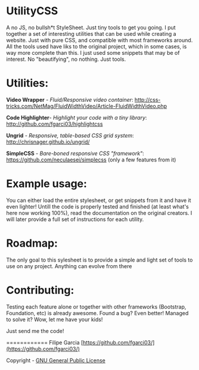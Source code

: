 UtilityCSS
============
A no JS, no bullsh*t StyleSheet. Just tiny tools to get you going.
I put together a set of interesting utilities that can be used while creating a website. Just with pure CSS, and compatible with most frameworks around.
All the tools used have liks to the original project, which in some cases, is way more complete than this. I just used some snippets that may be of interest. No "beautifying", no nothing. Just tools.


Utilities:
============
**Video Wrapper** - *Fluid/Responsive video container*: http://css-tricks.com/NetMag/FluidWidthVideo/Article-FluidWidthVideo.php

**Code Highlighter**- *Highlight your code with a tiny library*: http://github.com/fgarci03/highlightcss

**Ungrid** - *Responsive, table-based CSS grid system*: http://chrisnager.github.io/ungrid/

**SimpleCSS** - *Bare-boned responsive CSS "framework"*: https://github.com/neculaesei/simplecss (only a few features from it)


Example usage:
============
You can either load the entire stylesheet, or get snippets from it and have it even lighter!
Untill the code is properly tested and finished (at least what's here now working 100%), read the documentation on the original creators. I will later provide a full set of instructions for each utility.


Roadmap:
============
The only goal to this sylesheet is to provide a simple and light set of tools to use on any project. Anything can evolve from there


Contributing:
============
Testing each feature alone or together with other frameworks (Bootstrap, Foundation, etc) is already awesome. Found a bug? Even better!
Managed to solve it? Wow, let me have your kids!

Just send me the code!


============
Filipe Garcia [https://github.com/fgarci03/](https://github.com/fgarci03/)

Copyright - [GNU General Public License](LICENSE.md)
